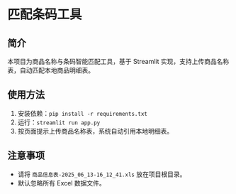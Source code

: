 # 匹配条码工具

## 简介
本项目为商品名称与条码智能匹配工具，基于 Streamlit 实现，支持上传商品名称表，自动匹配本地商品明细表。

## 使用方法
1. 安装依赖：`pip install -r requirements.txt`
2. 运行：`streamlit run app.py`
3. 按页面提示上传商品名称表，系统自动引用本地明细表。

## 注意事项
- 请将 `商品信息表-2025_06_13-16_12_41.xls` 放在项目根目录。
- 默认忽略所有 Excel 数据文件。
